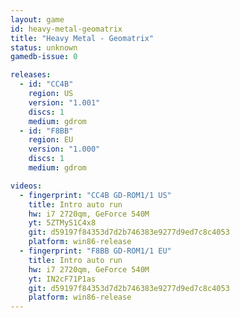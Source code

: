```yaml
---
layout: game
id: heavy-metal-geomatrix
title: "Heavy Metal - Geomatrix"
status: unknown
gamedb-issue: 0

releases:
  - id: "CC4B"
    region: US
    version: "1.001"
    discs: 1
    medium: gdrom
  - id: "F8BB"
    region: EU
    version: "1.000"
    discs: 1
    medium: gdrom

videos:
  - fingerprint: "CC4B GD-ROM1/1 US"
    title: Intro auto run
    hw: i7 2720qm, GeForce 540M
    yt: 5ZTMyS1C4x8
    git: d59197f84353d7d2b746383e9277d9ed7c8c4053
    platform: win86-release
  - fingerprint: "F8BB GD-ROM1/1 EU"
    title: Intro auto run
    hw: i7 2720qm, GeForce 540M
    yt: IN2cF71P1as
    git: d59197f84353d7d2b746383e9277d9ed7c8c4053
    platform: win86-release
---
```

